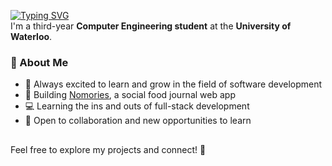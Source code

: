 <a href="https://git.io/typing-svg"><img src="https://readme-typing-svg.demolab.com?font=Inter&weight=500&pause=1000&color=859A6D&width=435&lines=Hey+there!+I'm+Grace" alt="Typing SVG" /></a><br>
I'm a third-year **Computer Engineering student** at the **University of Waterloo**.  

### 🌟 About Me
- 📖 Always excited to learn and grow in the field of software development  
- 🥑 Building [Nomories](https://github.com/gzjiayi/social-food-journal), a social food journal web app  
- 💻 Learning the ins and outs of full-stack development  
- 👥 Open to collaboration and new opportunities to learn
  
##

Feel free to explore my projects and connect! 🌟

